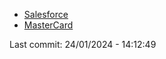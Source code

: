 - [Salesforce]()
- [MasterCard](https://careers.mastercard.com/us/en/job/MASRUSR211821EXTERNALENUS/Enterprise-Operations-Engineer-I)


Last commit: 24/01/2024 - 14:12:49